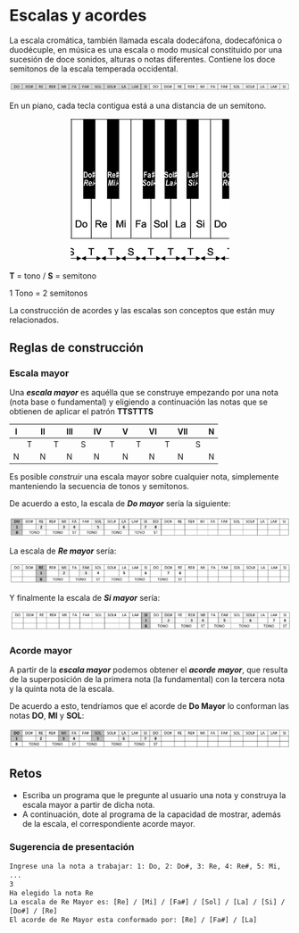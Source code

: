 # Escalas y acordes

La escala cromática, también llamada escala dodecáfona, dodecafónica o duodécuple, en música es una escala o modo musical constituido por una sucesión de doce sonidos, alturas o notas diferentes. Contiene los doce semitonos de la escala temperada occidental.

<div align=center>

![](/images/escalas002.png)

</div>

En un piano, cada tecla contigua está a una distancia de un semitono.

<div align=center>

![](/images/escalas001.png)

</div>

**T** = tono  / **S** = semitono

1 Tono = 2 semitonos

La construcción de acordes y las escalas son conceptos que están muy relacionados.

## Reglas de construcción

### Escala mayor

Una ***escala mayor*** es aquélla que se construye empezando por una nota (nota base o fundamental) y eligiendo a continuación las notas que se obtienen de aplicar el patrón **TTSTTTS**

<div align=center>

|I||II||III||IV||V||VI||VII||N|
|-|-|-|-|-|-|-|-|-|-|-|-|-|-|-|
||T||T||S||T||T||T||S||
|N||N||N||N||N||N||N||N|

</div>

Es posible *construir* una escala mayor sobre cualquier nota, simplemente manteniendo la secuencia de tonos y semitonos. 

De acuerdo a esto, la escala de ***Do mayor*** sería la siguiente:

![](/images/escalas003.png)

La escala de ***Re mayor*** sería:

![](/images/escalas004.png)

Y finalmente la escala de ***Si mayor*** sería:

![](/images/escalas005.png)

### Acorde mayor

A partir de la ***escala mayor*** podemos obtener el ***acorde mayor***, que resulta de la superposición de la primera nota (la fundamental) con la tercera nota y la quinta nota de la escala. 

De acuerdo a esto, tendríamos que el acorde de **Do Mayor** lo conforman las notas **DO**, **MI** y **SOL**:

![](/images/escalas006.png)

## Retos

- Escriba un programa que le pregunte al usuario una nota y construya la escala mayor a partir de dicha nota.
- A continuación, dote al programa de la capacidad de mostrar, además de la escala, el correspondiente acorde mayor.

### Sugerencia de presentación

```
Ingrese una la nota a trabajar: 1: Do, 2: Do#, 3: Re, 4: Re#, 5: Mi, ...
3
Ha elegido la nota Re
La escala de Re Mayor es: [Re] / [Mi] / [Fa#] / [Sol] / [La] / [Si] / [Do#] / [Re]
El acorde de Re Mayor esta conformado por: [Re] / [Fa#] / [La]
```
